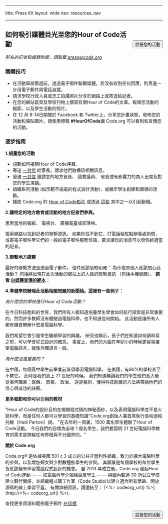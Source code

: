 * * *

title: Press Kit layout: wide nav: resources_nav

* * *

[<button style="float: right; margin-top: 50px">註冊您的活動</button>](/#join)

## 如何吸引媒體目光至您的Hour of Code活動

*所有的記者和媒體詢問，請聯繫 <press@code.org>*

### 關鍵技巧

  * 在活動舉辦兩週前，透過電子郵件聯繫媒體。若沒有收到任何回應，則再進一步用電子郵件與電話追蹤。
  * 請求學校行政人員或志工拍攝照片分享於網路上或寄送給記者。
  * 在您的網站首頁及學校刊物上撰寫有關Hour of Code的文章。報導您活動的細節，以及學生活動的照片。
  * 在 12 月 8-14日期間於 Facebook 和 Twitter上，分享您計畫狀態，發佈您的活動和張貼圖片。請使用標籤 **#HourOfCode**讓 Code.org 可以看到和宣傳您的活動。

### 逐步指南

**1.規畫您的活動**

  * 規劃如何揭開Hour of Code序幕。
  * 寄送 [ 一封信](<%= hoc_uri('/resources/#sample-emails') %>) 給家長。請求他們散播訊相關訊息。
  * 發送 [ 一封信](<%= hoc_uri('/resources/#sample-emails') %>) 邀請您的地方首長、 國會議員、 省長或有影響力的商人出席及對您的學生演講。
  * 組織系列活動 (如示範不插電的程式設計活動)，或展示學生創建和領導的活動。
  * 播放 Code.org 的 [ Hour of Code影片](<%= hoc_uri('/') %>) 或透過 [ 這些](<%= hoc_uri('/resources#videos') %>) 其中之一以引起動機。

**2.讓特定的地方教育或活動的地方記者們參與。**

思索當地的報紙、 電視台、 廣播電臺或部落格。

檢索網路以找到記者的聯繫資訊。 如果你找不到它，打電話給駐點辦事處詢問，或寄電子郵件至它們的一般的電子郵件服務信箱，要求讓您的消息可以發佈給適當的記者。

**3.聯繫地方媒體**

最好的聯繫方法是透過電子郵件。 信件應該簡短明確： 為什麼其他人應該關心此活動？ 包括將出現在此次活動的網站上的人員的聯繫資訊 （包括手機號碼）。 **請看 [ 向媒體宣傳的範本](<%= hoc_uri('/resources#sample-emails') %>)：**

**4.準備學校辦理此活動相關問題的新聞稿。這裡有一些例子：**

*為什麼您的學校進行Hour of Code活動？*

在今日科技飽和的世界，我們所有人都知道培養學生學會如何航行探索是非常重要的，然而許多教師沒有體驗過電腦科學，也不知道從何開始。 此活動是讓所有人都有機會瞭解什麼是電腦科學。

我們希望它會引發學生繼續學習的興趣。 研究也顯示，孩子們在知道如何讀和寫之前，可以學會程式設計的概念。 事實上，他們的大腦在年紀小的時候更容易接受電腦語言，就像外國語言一般。

*為什麼這是重要的？*

在中國，每個高中學生前畢業前皆須學習電腦科學。 在美國，有90%的學校甚至不教它。 此時是我們追上 21 世紀的時候。 我們知道無論我們的學生他們長大後從事何職業：醫藥、 商業、 政治、 還是藝術，懂得科技創建的方法將帶給他們的信心與成功的訣竅。

**更多細節和你可以引用的教材**

"Hour of Code的設計目的在揭開程式碼的神秘面紗，以及表明電腦科學並不是火箭科學，而是任何人都可以學習的基礎知識"Code.org創始人兼首席執行長哈迪帕托維（Hadi Partovi）說。 "在去年的一周裏，1500 萬名學生體驗了Hour of Code活動。 今日我們的目標為全球 1 億名學生，我們要證明 21 世紀電腦科學教育的需求是跨越任何界限與不分國界的。"

**關於 Code.org**

Code.org® 是依據美國 501 c 3 成立的公共非營利性組織，致力於擴大電腦科學的參與，以及增加婦女與少對數種族學生的參與。 其願景是每個學校的每位學生皆應該擁有學習電腦程式設計的機會。 自 2013 年成立後，Code.org 發起Hour of Code運動 — — 把電腦科學介紹給百萬學生 — — 與國內超過 30 所公立學校建立夥伴關係，並組織程式碼工作室（Code Studio)以建立適合所有學齡、開放源碼的線上學習平臺。 有關詳細資訊，請連結至： [<%= codeorg_url() %>](http://<%= codeorg_url() %>).

  
查找更多資源和範例電子郵件 [ 在這裡](<%= hoc_uri('/resources') %>).

<a style="display: block" href="/#join"><button style="float: right;">註冊您的活動</button></a>